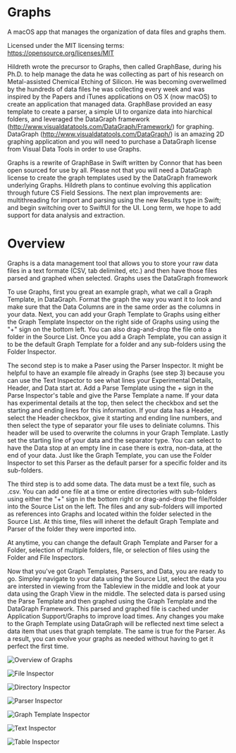 # Graphs
A macOS app that manages the organization of data files and graphs them.

Licensed under the MIT licensing terms: https://opensource.org/licenses/MIT

Hildreth wrote the precursor to Graphs, then called GraphBase, during his Ph.D. to help manage the data he was collecting as part of his research on Metal-assisted Chemical Etching of Silicon.  He was becoming overwellmed by the hundreds of data files he was collecting every week and was inspired by the Papers and iTunes applications on OS X (now macOS) to create an application that managed data.  GraphBase provided an easy template to create a parser, a simple UI to organize data into hiarchical folders, and leveraged the DataGraph framework (http://www.visualdatatools.com/DataGraph/Framework/) for graphing.  DataGraph (http://www.visualdatatools.com/DataGraph/) is an amazing 2D graphing application and you will need to purchase a DataGraph license from Visual Data Tools in order to use Graphs.

Graphs is a rewrite of GraphBase in Swift written by Connor that has been open sourced for use by all.  Please not that you will need a DataGraph license to create the graph templates used by the DataGraph framework underlying Graphs.  Hildreth plans to continue evolving this application through future CS Field Sessions.  The next plan improvements are: multithreading for import and parsing using the new Results type in Swift; and begin switching over to SwiftUI for the UI.  Long term, we hope to add support for data analysis and extraction.

# Overview
Graphs is a data management tool that allows you to store your raw data files in a text formate (CSV, tab delimited, etc.) and then have those files parsed and graphed when selected.  Graphs uses the DataGraph fromework 

To use Graphs, first you great an example graph, what we call a Graph Template, in DataGraph.  Format the graph the way you want it to look and make sure that the Data Columns are in the same order as the columns in your data.  Next, you can add your Graph Template to Graphs using either the Graph Template Inspector on the right side of Graphs using using the "+" sign on the bottom left.  You can also drag-and-drop the file onto a folder in the Source List.  Once you add a Graph Template, you can assign it to be the default Graph Template for a folder and any sub-folders using the Folder Inspector.

The second step is to make a Paser using the Parser Inspector.  It might be helpful to have an example file already in Graphs (see step 3) because you can use the Text Inspector to see what lines your Experimental Details, Header, and Data start at.  Add a Parse Template using the + sign in the Parse Inspector's table and give the Parse Template a name.  If your data has experimental details at the top, then select the checkbox and set the starting and ending lines for this information.  If your data has a Header, select the Header checkbox, give it starting and ending line numbers, and then select the type of separator your file uses to deliniate columns.  This header will be used to overwrite the columns in your Graph Template.  Lastly set the starting line of your data and the separator type.  You can select to have the Data stop at an empty line in case there is extra, non-data, at the end of your data.  Just like the Graph Template, you can use the Folder Inspector to set this Parser as the default parser for a specific folder and its sub-folders.

The third step is to add some data.  The data must be a text file, such as .csv.  You can add one file at a time or entire directories with sub-folders using either the "+" sign in the bottom right or drag-and-drop the file/folder into the Source List on the left.  The files and any sub-folders will imported as references into Graphs and located within the folder selected in the Source List.  At this time, files will inheret the default Graph Template and Parser of the folder they were imported into.

At anytime, you can change the default Graph Template and Parser for a Folder, selection of multiple folders, file, or selection of files using the Folder and File Inspectors.

Now that you've got Graph Templates, Parsers, and Data, you are ready to go.  Simpley navigate to your data using the Source List, select the data you are intersted in viewing from the Tableview in the middle and look at your data using the Graph View in the middle.  The selected data is parsed using the Parse Template and then graphed using the Graph Template and the DataGraph Framework.  This parsed and graphed file is cached under Application Support/Graphs to improve load times.  Any changes you make to the Graph Template using DataGraph will be reflected next time select a data item that uses that graph template.  The same is true for the Parser.  As a result, you can evolve your graphs as needed without having to get it perfect the first time.

![Overview of Graphs](Images/Overview.png)

![File Inspector](Images/Inspector-File.png)

![Directory Inspector](Images/Inspector-Directory.png)

![Parser Inspector](Images/Inspector-Parser.png)

![Graph Template Inspector](Images/Inspector-Graphs.png)

![Text Inspector](Images/Inspector-Text.png)

![Table Inspector](Images/Inspector-Table.png)

